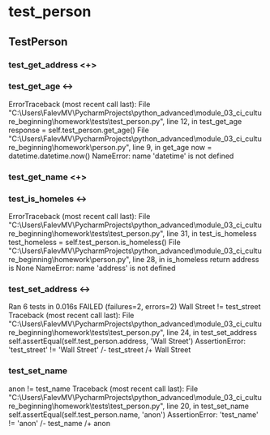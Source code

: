 # test_person
## TestPerson
### test_get_address <+>
### test_get_age <->
ErrorTraceback (most recent call last):
File "C:\Users\FalevMV\PycharmProjects\python_advanced\module_03_ci_culture_beginning\homework\tests\test_person.py", line 12, in test_get_age
response = self.test_person.get_age()
File "C:\Users\FalevMV\PycharmProjects\python_advanced\module_03_ci_culture_beginning\homework\person.py", line 9, in get_age
now = datetime.datetime.now()
NameError: name 'datetime' is not defined
### test_get_name <+>
### test_is_homeles <->
ErrorTraceback (most recent call last):
File "C:\Users\FalevMV\PycharmProjects\python_advanced\module_03_ci_culture_beginning\homework\tests\test_person.py", line 31, in test_is_homeless
test_homeless = self.test_person.is_homeless()
File "C:\Users\FalevMV\PycharmProjects\python_advanced\module_03_ci_culture_beginning\homework\person.py", line 28, in is_homeless
return address is None
NameError: name 'address' is not defined
### test_set_address <->
Ran 6 tests in 0.016s
FAILED (failures=2, errors=2)
Wall Street != test_street
Traceback (most recent call last):
File "C:\Users\FalevMV\PycharmProjects\python_advanced\module_03_ci_culture_beginning\homework\tests\test_person.py", line 24, in test_set_address
self.assertEqual(self.test_person.address, 'Wall Street')
AssertionError: 'test_street' != 'Wall Street'
/- test_street
/+ Wall Street
### test_set_name
anon != test_name
Traceback (most recent call last):
File "C:\Users\FalevMV\PycharmProjects\python_advanced\module_03_ci_culture_beginning\homework\tests\test_person.py", line 20, in test_set_name
self.assertEqual(self.test_person.name, 'anon')
AssertionError: 'test_name' != 'anon'
/- test_name
/+ anon
